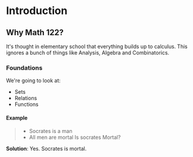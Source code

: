 # Introduction

## Why Math 122?

It's thought in elementary school that everything builds up to calculus. This ignores a bunch of things like Analysis, Algebra and Combinatorics.

### Foundations

We're going to look at:

* Sets
* Relations
* Functions

#### Example

> * Socrates is a man
> * All men are mortal
> Is socrates Mortal?

__Solution__: Yes. Socrates is mortal.
